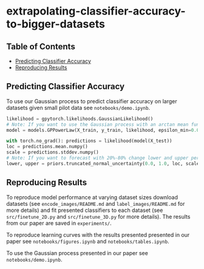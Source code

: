 # extrapolating-classifier-accuracy-to-bigger-datasets

## Table of Contents

- [Predicting Classifier Accuracy](#predicting-classifier-accuracy)
- [Reproducing Results](#reproducing-results)

## Predicting Classifier Accuracy



To use our Gaussian process to predict classifier accuracy on larger datasets given small pilot data  see `notebooks/demo.ipynb`.

```python
likelihood = gpytorch.likelihoods.GaussianLikelihood()
# Note: If you want to use the Gaussian process with an arctan mean function use models.GPArctan() instead.
model = models.GPPowerLaw(X_train, y_train, likelihood, epsilon_min=0.05, with_priors=True)
```

```python
with torch.no_grad(): predictions = likelihood(model(X_test))
loc = predictions.mean.numpy()
scale = predictions.stddev.numpy()
# Note: If you want to forecast with 20%-80% change lower and upper percentile.
lower, upper = priors.truncated_normal_uncertainty(0.0, 1.0, loc, scale, lower_percentile=0.025, upper_percentile=0.975) 
```

## Reproducing Results

To reproduce model performance at varying dataset sizes download datasets (see `encode_images/README.md` and `label_images/README.md` for more details) and fit presented classifiers to each dataset (see `src/finetune_2D.py` and `src/finetune_3D.py` for more details). The results from our paper are saved in `experiments/`.

To reproduce learning curves with the results presented presented in our paper see `notebooks/figures.ipynb` and `notebooks/tables.ipynb`.

To use the Gaussian process presented in our paper see `notebooks/demo.ipynb`.
